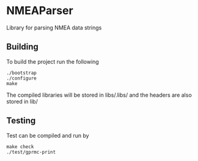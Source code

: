 # NMEAParser
Library for parsing NMEA data strings

## Building

To build the project run the following

```
./bootstrap
./configure
make
```

The compiled libraries will be stored in libs/.libs/ and the headers are also
stored in lib/

## Testing

Test can be compiled and run by

```
make check
./test/gprmc-print
```

